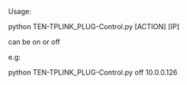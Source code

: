 Usage:

python TEN-TPLINK_PLUG-Control.py [ACTION] [IP]

<ACTION> can be on or off

e.g:

python TEN-TPLINK_PLUG-Control.py off 10.0.0.126

